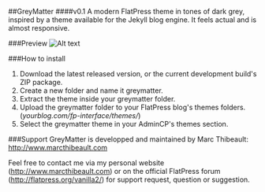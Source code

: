 ##GreyMatter
####v0.1
A modern FlatPress theme in tones of dark grey, inspired by a theme available for the Jekyll blog engine. It feels actual and is almost responsive. 

###Preview
![Alt text](http://img.marcthibeault.com/misc/GreyMatter.png "Optional title")

###How to install
1. Download the latest released version, or the current development build's ZIP package. 
2. Create a new folder and name it greymatter. 
3. Extract the theme inside your greymatter folder. 
4. Upload the greymatter folder to your FlatPress blog's themes folders. (*yourblog.com/fp-interface/themes/*)
5. Select the greymatter theme in your AdminCP's themes section. 

###Support
GreyMatter is developped and maintained by Marc Thibeault: http://www.marcthibeault.com

Feel free to contact me via my personal website (http://www.marcthibeault.com) or on the official FlatPress forum (http://flatpress.org/vanilla2/) for support request, question or suggestion. 

